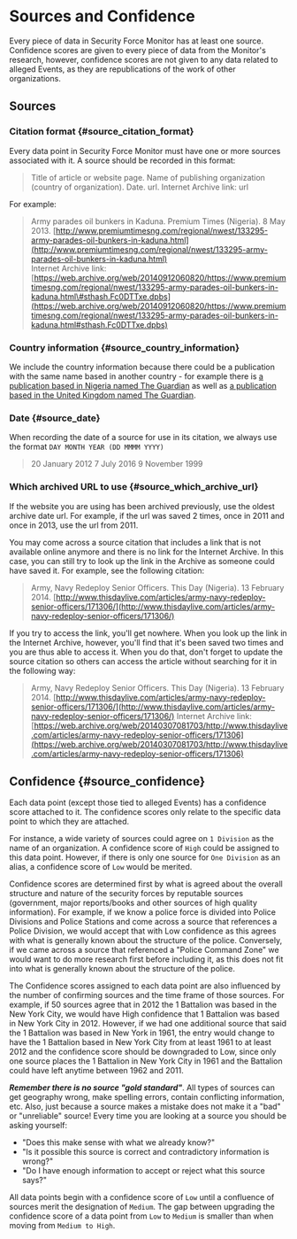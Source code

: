 # Sources and Confidence

Every piece of data in Security Force Monitor has at least one source. Confidence scores are given to every piece of data from the Monitor's research, however, confidence scores are not given to any data related to alleged Events, as they are republications of the work of other organizations.

## Sources

### Citation format {#source_citation_format}

Every data point in Security Force Monitor must have one or more sources associated with it. A source should be recorded in this format:

> Title of article or website page. Name of publishing organization (country of organization). Date. url. Internet Archive link: url

For example:

> Army parades oil bunkers in Kaduna. Premium Times \(Nigeria\). 8 May 2013. [http://www.premiumtimesng.com/regional/nwest/133295-army-parades-oil-bunkers-in-kaduna.html](http://www.premiumtimesng.com/regional/nwest/133295-army-parades-oil-bunkers-in-kaduna.html)  
> Internet Archive link: [https://web.archive.org/web/20140912060820/https://www.premiumtimesng.com/regional/nwest/133295-army-parades-oil-bunkers-in-kaduna.html\#sthash.Fc0DTTxe.dpbs](https://web.archive.org/web/20140912060820/https://www.premiumtimesng.com/regional/nwest/133295-army-parades-oil-bunkers-in-kaduna.html#sthash.Fc0DTTxe.dpbs)

### Country information {#source_country_information}

We include the country information because there could be a publication with the same name based in another country - for example there is [a publication based in Nigeria named The Guardian](https://guardian.ng/) as well as [a publication based in the United Kingdom named The Guardian](https://www.theguardian.com/uk).

### Date {#source_date}

When recording the date of a source for use in its citation,  we always use the format ```DAY MONTH YEAR (DD MMMM YYYY)```

> 20 January 2012
> 7 July 2016
> 9 November 1999

### Which archived URL to use {#source_which_archive_url}

If the website you are using has been archived previously, use the oldest archive date url. For example, if the url was saved 2 times, once in 2011 and once in  2013, use the url from 2011.

You may come across a source citation that includes a link that is not available online anymore and there is no link for the Internet Archive. In this case, you can still try to look up the link in the Archive as someone could have saved it. For example, see the following citation:

> Army, Navy Redeploy Senior Officers. This Day \(Nigeria\). 13 February 2014. [http://www.thisdaylive.com/articles/army-navy-redeploy-senior-officers/171306/](http://www.thisdaylive.com/articles/army-navy-redeploy-senior-officers/171306/)

If you try to access the link, you'll get nowhere. When you look up the link in the Internet Archive, however, you'll find that it's been saved two times and you are thus able to access it. When you do that, don't forget to update the source citation so others can access the article without searching for it in the following way:

> Army, Navy Redeploy Senior Officers. This Day \(Nigeria\). 13 February 2014. [http://www.thisdaylive.com/articles/army-navy-redeploy-senior-officers/171306/](http://www.thisdaylive.com/articles/army-navy-redeploy-senior-officers/171306/) Internet Archive link: [https://web.archive.org/web/20140307081703/http://www.thisdaylive.com/articles/army-navy-redeploy-senior-officers/171306](https://web.archive.org/web/20140307081703/http://www.thisdaylive.com/articles/army-navy-redeploy-senior-officers/171306)

## Confidence {#source_confidence}

Each data point \(except those tied to alleged Events\) has a confidence score attached to it. The confidence scores only relate to the specific data point to which they are attached.

For instance, a wide variety of sources could agree on `1 Division` as the name of an organization. A confidence score of `High` could be assigned to this data point. However, if there is only one source for `One Division` as an alias, a confidence score of `Low` would be merited.

Confidence scores are determined first by what is agreed about the overall structure and nature of the security forces by reputable sources \(government, major reports/books and other sources of high quality information\). For example, if we know a police force is divided into Police Divisions and Police Stations and come across a source that references a Police Division, we would accept that with Low confidence as this agrees with what is generally known about the structure of the police. Conversely, if we came across a source that referenced a "Police Command Zone" we would want to do more research first before including it, as this does not fit into what is generally known about the structure of the police.

The Confidence scores assigned to each data point are also influenced by the number of confirming sources and the time frame of those sources. For example, if 50 sources agree that in 2012 the 1 Battalion was based in the New York City, we would have High confidence that 1 Battalion was based in New York City in 2012. However, if we had one additional source that said the 1 Battalion was based in New York in 1961, the entry would change to have the 1 Battalion based in New York City from at least 1961 to at least 2012 and the confidence score should be downgraded to Low, since only one source places the 1 Battalion in New York City in 1961 and the Battalion could have left anytime between 1962 and 2011.

_**Remember there is no source "gold standard"**_. All types of sources can get geography wrong, make spelling errors, contain conflicting information, etc. Also, just because a source makes a mistake does not make it a "bad" or "unreliable" source! Every time you are looking at a source you should be asking yourself:

 * "Does this make sense with what we already know?"
 * "Is it possible this source is correct and contradictory information is wrong?"
 * "Do I have enough information to accept or reject what this source says?"

All data points begin with a confidence score of `Low` until a confluence of sources merit the designation of `Medium`. The gap between upgrading the confidence score of a data point from `Low` to `Medium` is smaller than  when moving from `Medium to High`.

